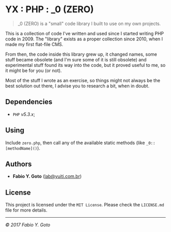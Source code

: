 YX : PHP : _0 (ZERO) 
====================

> _0 (ZERO) is a "small" code library I built to use on my own projects.

This is a collection of code I've written and used since I started writing PHP code in 2009. The "library" exists as a proper collection since 2010, when I made my first flat-file CMS.

From then, the code inside this library grew up, it changed names, some stuff became obsolete (and I'm sure some of it is still obsolete) and experimental stuff found its way into the code, but it proved useful to me, so it might be for you (or not).

Most of the stuff I wrote as an exercise, so things might not always be the best solution out there, I advise you to research a bit, when in doubt.

## Dependencies

- `PHP` _v5.3.x_;

## Using

Include `zero.php`, then call any of the available static methods (like `_0::[methodName]()`).

## Authors

- **Fabio Y. Goto** ([lab@yuiti.com.br][mailto01])

## License

This project is licensed under the `MIT License`. Please check the `LICENSE.md` file for more details.

-----

_© 2017 Fabio Y. Goto_

[\\]: ======================================================================

[mailto01]: mailto:lab@yuiti.com.br

[\\]: ======================================================================